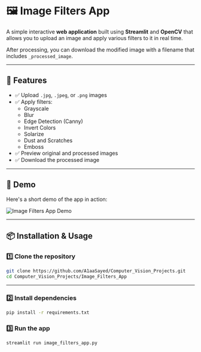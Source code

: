 # 🖼️ Image Filters App

A simple interactive **web application** built using **Streamlit** and **OpenCV** that allows you to upload an image and apply various filters to it in real time.

After processing, you can download the modified image with a filename that includes `_processed_image`.

---

## 🎨 Features

- ✅ Upload `.jpg`, `.jpeg`, or `.png` images
- ✅ Apply filters:
  - Grayscale
  - Blur
  - Edge Detection (Canny)
  - Invert Colors
  - Solarize
  - Dust and Scratches
  - Emboss
- ✅ Preview original and processed images
- ✅ Download the processed image

---

## 🚀 Demo

Here's a short demo of the app in action:

![Image Filters App Demo](assets/demo.gif)

---

## 📦 Installation & Usage

### 1️⃣ Clone the repository

```bash
git clone https://github.com/A1aaSayed/Computer_Vision_Projects.git
cd Computer_Vision_Projects/Image_Filters_App
```

---

### 2️⃣ Install dependencies
```bash
pip install -r requirements.txt
```

### 3️⃣ Run the app
```bash
streamlit run image_filters_app.py
```